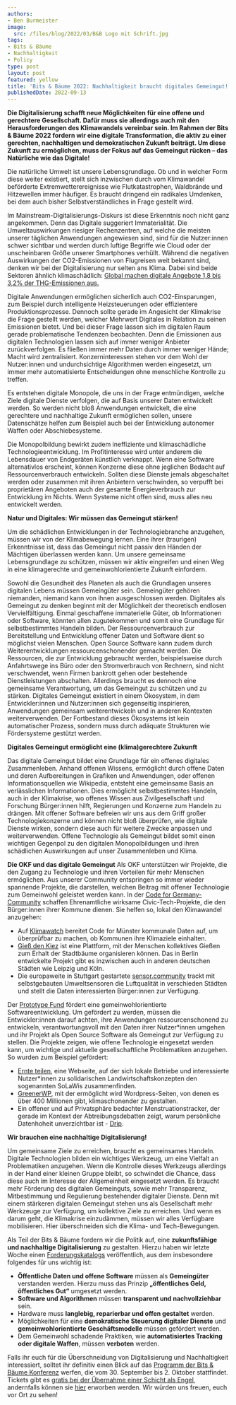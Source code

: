 ```yaml
---
authors:
- Ben Burmeister
image:
  src: /files/blog/2022/03/B&B Logo mit Schrift.jpg
tags:
- Bits & Bäume
- Nachhaltigkeit
- Policy
type: post
layout: post
featured: yellow
title: 'Bits & Bäume 2022: Nachhaltigkeit braucht digitales Gemeingut!'
publishedDate: 2022-09-13
---
```


**Die Digitalisierung schafft neue Möglichkeiten für eine offene und gerechtere Gesellschaft. Dafür muss sie allerdings auch mit den Herausforderungen des Klimawandels vereinbar sein.  Im Rahmen der Bits & Bäume 2022 fordern wir eine digitale Transformation, die aktiv zu einer gerechten, nachhaltigen und demokratischen Zukunft beiträgt. Um diese Zukunft zu ermöglichen, muss der Fokus auf das Gemeingut rücken – das Natürliche wie das Digitale!**

Die natürliche Umwelt ist unsere Lebensgrundlage. Ob und in welcher Form diese weiter existiert, stellt sich inzwischen durch vom Klimawandel beförderte Extremwetterereignisse wie Flutkatastrophen, Waldbrände und Hitzewellen immer häufiger. Es braucht dringend ein radikales Umdenken, bei dem auch bisher Selbstverständliches in Frage gestellt wird.

Im Mainstream-Digitalisierungs-Diskurs ist diese Erkenntnis noch nicht ganz angekommen. Denn das Digitale suggeriert Immaterialität. Die Umweltauswirkungen riesiger Rechenzentren, auf welche die meisten unserer täglichen Anwendungen angewiesen sind, sind für die Nutzer:innen schwer sichtbar und werden durch luftige Begriffe wie Cloud oder der unscheinbaren Größe unserer Smartphones verhüllt. Während die negativen Auswirkungen der CO2-Emissionen von Flugreisen weit bekannt sind, denken wir bei der Digitalisierung nur selten ans Klima. Dabei sind beide Sektoren ähnlich klimaschädlich: [Global machen digitale Angebote 1,8 bis 3,2% der THG-Emissionen aus.](https://reset.org/der-digitale-fussabdruck/)

Digitale Anwendungen ermöglichen sicherlich auch CO2-Einsparungen, zum Beispiel durch intelligente Heizsteuerungen oder effizientere Produktionsprozesse. Dennoch sollte gerade im Angesicht der Klimakrise die Frage gestellt werden, welcher Mehrwert Digitales in Relation zu seinen Emissionen bietet. Und bei dieser Frage lassen sich im digitalen Raum gerade problematische Tendenzen beobachten. Denn die Emissionen aus digitalen Technologien lassen sich auf immer weniger Anbieter zurückverfolgen. Es fließen immer mehr Daten durch immer weniger Hände; Macht wird zentralisiert. Konzerninteressen stehen vor dem Wohl der Nutzer:innen und undurchsichtige Algorithmen werden eingesetzt, um immer mehr automatisierte Entscheidungen ohne menschliche Kontrolle zu treffen.

Es entstehen digitale Monopole, die uns in der Frage entmündigen, welche Ziele digitale Dienste verfolgen, die auf Basis unserer Daten entwickelt werden. So werden nicht bloß Anwendungen entwickelt, die eine gerechtere und nachhaltige Zukunft ermöglichen sollen, unsere Datenschätze helfen zum Beispiel auch bei der Entwicklung autonomer Waffen oder Abschiebesysteme.

Die Monopolbildung bewirkt zudem ineffiziente und klimaschädliche Technologieentwicklung. Im Profitinteresse wird unter anderem die Lebensdauer von Endgeräten künstlich verknappt. Wenn eine Software alternativlos erscheint, können Konzerne diese ohne jeglichen Bedacht auf Ressourcenverbrauch entwickeln. Sollten diese Dienste jemals abgeschaltet werden oder zusammen mit ihren Anbietern verschwinden, so verpufft bei proprietären Angeboten auch der gesamte Energieverbrauch zur Entwicklung im Nichts. Wenn Systeme nicht offen sind, muss alles neu entwickelt werden.

**Natur und Digitales: Wir müssen das Gemeingut stärken!**

Um die schädlichen Entwicklungen in der Technologiebranche anzugehen, müssen wir von der Klimabewegung lernen. Eine ihrer (traurigen) Erkenntnisse ist, dass das Gemeingut nicht passiv den Händen der Mächtigen überlassen werden kann. Um unsere gemeinsame Lebensgrundlage zu schützen, müssen wir aktiv eingreifen und einen Weg in eine klimagerechte und gemeinwohlorientierte Zukunft einfordern.

Sowohl die Gesundheit des Planeten als auch die Grundlagen unseres digitalen Lebens müssen Gemeingüter sein. Gemeingüter gehören niemanden, niemand kann von ihnen ausgeschlossen werden. Digitales als Gemeingut zu denken beginnt mit der Möglichkeit der theoretisch endlosen Vervielfältigung. Einmal geschaffene immaterielle Güter, ob Informationen oder Software, könnten allen zugutekommen und somit eine Grundlage für selbstbestimmtes Handeln bilden. Der Ressourcenverbrauch zur Bereitstellung und Entwicklung offener Daten und Software dient so möglichst vielen Menschen. Open Source Software kann zudem durch Weiterentwicklungen ressourcenschonender gemacht werden. Die Ressourcen, die zur Entwicklung gebraucht werden, beispielsweise durch Anfahrtswege ins Büro oder den Stromverbrauch von Rechnern, sind nicht verschwendet, wenn Firmen bankrott gehen oder bestehende Dienstleistungen abschalten. Allerdings braucht es dennoch eine gemeinsame Verantwortung, um das Gemeingut zu schützen und zu stärken. Digitales Gemeingut existiert in einem Ökosystem, in dem Entwickler:innen und Nutzer:innen sich gegenseitig inspirieren, Anwendungen gemeinsam weiterentwickeln und in anderen Kontexten weiterverwenden. Der Fortbestand dieses Ökosystems ist kein automatischer Prozess, sondern muss durch adäquate Strukturen wie Fördersysteme gestützt werden.

**Digitales Gemeingut ermöglicht eine (klima)gerechtere Zukunft**

Das digitale Gemeingut bildet eine Grundlage für ein offenes digitales Zusammenleben. Anhand offenen Wissens, ermöglicht durch offene Daten und deren Aufbereitungen in Grafiken und Anwendungen, oder offenen Informationsquellen wie Wikipedia, entsteht eine gemeinsame Basis an verlässlichen Informationen. Dies ermöglicht selbstbestimmtes Handeln, auch in der Klimakrise, wo offenes Wissen aus Zivilgesellschaft und Forschung Bürger:innen hilft, Regierungen und Konzerne zum Handeln zu drängen. Mit offener Software befreien wir uns aus dem Griff großer Technologiekonzerne und können nicht bloß überprüfen, wie digitale Dienste wirken, sondern diese auch für weitere Zwecke anpassen und weiterverwenden. Offene Technologie als Gemeingut bildet somit einen wichtigen Gegenpol zu den digitalen Monopolbildungen und ihren schädlichen Auswirkungen auf unser Zusammenleben und Klima.

**Die OKF und das digitale Gemeingut**
Als OKF unterstützen wir Projekte, die den Zugang zu Technologie und ihren Vorteilen für mehr Menschen ermöglichen. Aus unserer Community entspringen so immer wieder spannende Projekte, die darstellen, welchen Beitrag mit offener Technologie zum Gemeinwohl geleistet werden kann. In der [Code for Germany-Community](https://www.codefor.de/) schaffen Ehrenamtliche wirksame Civic-Tech-Projekte, die den Bürger:innen ihrer Kommune dienen. Sie helfen so, lokal den Klimawandel anzugehen:
* Auf [Klimawatch](https://klimawatch.de/) bereitet Code for Münster kommunale Daten auf, um überprüfbar zu machen, ob Kommunen ihre Klimaziele einhalten.
* [Gieß den Kiez](https://giessdenkiez.de/) ist eine Plattform, mit der Menschen kollektives Gießen zum Erhalt der Stadtbäume organisieren können. Das in Berlin entwickelte Projekt gibt es inzwischen auch in anderen deutschen Städten wie Leipzig und Köln.
* Die europaweite in Stuttgart gestartete [sensor.community](https://sensor.community/de/) trackt mit selbstgebauten Umweltsensoren die Luftqualität in verschieden Städten und stellt die Daten interessierten Bürger:innen zur Verfügung.

Der [Prototype Fund](https://prototypefund.de/) fördert eine gemeinwohlorientierte Softwareentwicklung. Um gefördert zu werden, müssen die Entwickler:innen darauf achten, ihre Anwendungen ressourcenschonend zu entwickeln, verantwortungsvoll mit den Daten ihrer Nutzer*innen umgehen und ihr Projekt als Open Source Software als Gemeingut zur Verfügung zu stellen. Die Projekte zeigen, wie offene Technologie eingesetzt werden kann, um wichtige und aktuelle gesellschaftliche Problematiken anzugehen. So wurden zum Beispiel gefördert:
* [Ernte teilen](https://prototypefund.de/project/ernte-teilen/), eine Webseite, auf der sich lokale Betriebe und interessierte Nutzer*innen zu solidarischen Landwirtschaftskonzepten den sogenannten SoLaWis zusammenfinden.
* [GreenerWP](https://prototypefund.de/en/project/low-tech-wordpress/), mit der ermöglicht wird Wordpress-Seiten, von denen es über 400 Millionen gibt, klimaschonender zu gestalten.
* Ein offener und auf Privatsphäre bedachter Menstruationstracker, der gerade im Kontext der Abtreibungsdebatten zeigt, warum persönliche Datenhoheit unverzichtbar ist - [Drip](https://prototypefund.de/project/drip/).

**Wir brauchen eine nachhaltige Digitalisierung!**

Um gemeinsame Ziele zu erreichen, braucht es gemeinsames Handeln. Digitale Technologien bilden ein wichtiges Werkzeug, um eine Vielfalt an Problematiken anzugehen. Wenn die Kontrolle dieses Werkzeugs allerdings in der Hand einer kleinen Gruppe bleibt, so schwindet die Chance, dass diese auch im Interesse der Allgemeinheit eingesetzt werden. Es braucht mehr Förderung des digitalen Gemeinguts, sowie mehr Transparenz, Mitbestimmung und Regulierung bestehender digitaler Dienste. Denn mit einem stärkeren digitalen Gemeingut stehen uns als Gesellschaft mehr Werkzeuge zur Verfügung, um kollektive Ziele zu erreichen. Und wenn es darum geht, die Klimakrise einzudämmen, müssen wir alles Verfügbare mobilisieren. Hier überschneiden sich die Klima- und Tech-Bewegungen.

Als Teil der Bits & Bäume fordern wir die Politik auf, eine **zukunftsfähige und nachhaltige Digitalisierung** zu gestalten. Hierzu haben wir letzte Woche einen [Forderungskatalogs](https://bits-und-baeume.org/assets/images/pdfs/Bits_und_Baeume_Politische_Forderungen_deutsch.pdf) veröffentlich, aus dem insbesondere folgendes für uns wichtig ist: 
* **Öffentliche Daten und offene Software** müssen als **Gemeingüter** verstanden werden. Hierzu muss das Prinzip **„öffentliches Geld, öffentliches Gut“** umgesetzt werden.
* **Software und Algorithmen** müssen **transparent und nachvollziehbar** sein. 
* Hardware muss **langlebig, reparierbar und offen gestaltet** werden.
* Möglichkeiten für eine **demokratische Steuerung digitaler Dienste** und **gemeinwohlorientierte Geschäftsmodelle** müssen gefördert werden.
* Dem Gemeinwohl schadende Praktiken, wie **automatisiertes Tracking oder digitale Waffen**, müssen **verboten** werden. 

Falls ihr euch für die Überschneidung von Digitalisierung und Nachhaltigkeit interessiert, solltet ihr definitiv einen Blick auf das [Programm der Bits & Bäume Konferenz](https://fahrplan22.bits-und-baeume.org/bitsundbaeume/schedule/) werfen, die vom 30. September bis 2. Oktober stattfindet. Tickets gibt es [gratis bei der Übernahme einer Schicht als Engel](https://engelsystem.de/bub/login), andernfalls können sie [hier](https://events.fairetickets.de/gedlv/) erworben werden. Wir würden uns freuen, euch vor Ort zu sehen!